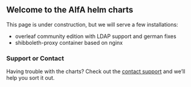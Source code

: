 ## Welcome to the AIfA helm charts

This page is under construction, but we will serve a few installations:

- overleaf community edition with LDAP support and german fixes
- shibboleth-proxy container based on nginx

### Support or Contact

Having trouble with the charts? Check out the  [contact support](mailto:ocordes@astro.uni.bonn.de?subject=Trouble%20with%20AIfA%20helm%20charts) and we’ll help you sort it out.
